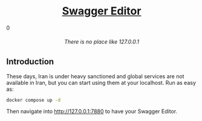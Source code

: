 <h1 align="center"><a href="https://github.com/swagger-api/swagger-editor">Swagger Editor</a></h1>0

<h6 align="center">There is no place like 127.0.0.1</h6>

## Introduction

These days, Iran is under heavy sanctioned and global services are not available in Iran, but you can start using them at your localhost.
Run as easy as:

```bash
docker compose up -d
```

Then navigate into <http://127.0.0.1:7880> to have your Swagger Editor.
